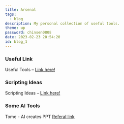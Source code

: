 ```yaml
---
title: Arsenal
tags:
  - blog
description: My personal collection of useful tools.
theme: up
password: chinsen0808
date: 2023-02-23 20:54:20
id: blog_1
---
```


### Useful Link

Useful Tools – [Link here!](https://docs.google.com/document/d/1EDScV4oPxkrJ0zakrqGX49pFY9YBgBgL4Zm58d4Rfxw/edit?usp=sharing)

### Scripting Ideas

Scripting Ideas – [Link here!](https://docs.google.com/document/d/1Xq-I4mvUD2zEJEftFETdsqhfb9YgmAfV_6Wx2mPwydM/edit?usp=sharing)

### Some AI Tools

Tome - AI creates PPT [Referal link](https://tome.app/invite/jack-jiun-yih-lee-clepokfe118c7ls8shdbv4jjm)

